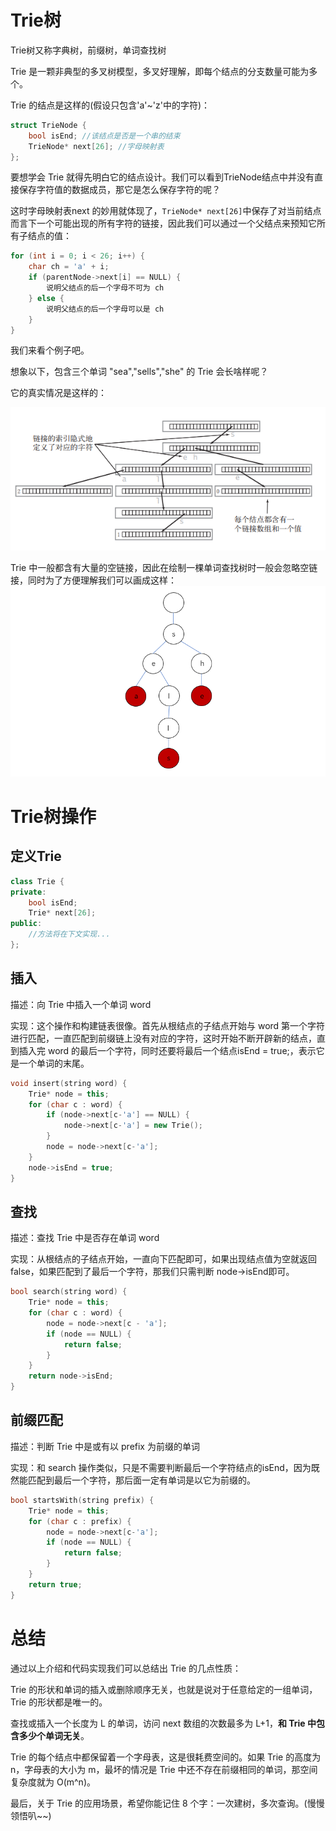 # Trie树
Trie树又称字典树，前缀树，单词查找树

Trie 是一颗非典型的多叉树模型，多叉好理解，即每个结点的分支数量可能为多个。

Trie 的结点是这样的(假设只包含'a'~'z'中的字符)：
```cpp
struct TrieNode {
    bool isEnd; //该结点是否是一个串的结束
    TrieNode* next[26]; //字母映射表
};
```
要想学会 Trie 就得先明白它的结点设计。我们可以看到TrieNode结点中并没有直接保存字符值的数据成员，那它是怎么保存字符的呢？

这时字母映射表next 的妙用就体现了，`TrieNode* next[26]`中保存了对当前结点而言下一个可能出现的所有字符的链接，因此我们可以通过一个父结点来预知它所有子结点的值：
```cpp
for (int i = 0; i < 26; i++) {
    char ch = 'a' + i;
    if (parentNode->next[i] == NULL) {
        说明父结点的后一个字母不可为 ch
    } else {
        说明父结点的后一个字母可以是 ch
    }
}
```
我们来看个例子吧。

想象以下，包含三个单词 "sea","sells","she" 的 Trie 会长啥样呢？

它的真实情况是这样的：

![avatar](/Picture/trie.png)

Trie 中一般都含有大量的空链接，因此在绘制一棵单词查找树时一般会忽略空链接，同时为了方便理解我们可以画成这样：
![avatar](/Picture/trie_tree.png)

# Trie树操作
## 定义Trie
```cpp
class Trie {
private:
    bool isEnd;
    Trie* next[26];
public:
    //方法将在下文实现...
};
```
## 插入
描述：向 Trie 中插入一个单词 word

实现：这个操作和构建链表很像。首先从根结点的子结点开始与 word 第一个字符进行匹配，一直匹配到前缀链上没有对应的字符，这时开始不断开辟新的结点，直到插入完 word 的最后一个字符，同时还要将最后一个结点isEnd = true;，表示它是一个单词的末尾。
```cpp
void insert(string word) {
    Trie* node = this;
    for (char c : word) {
        if (node->next[c-'a'] == NULL) {
            node->next[c-'a'] = new Trie();
        }
        node = node->next[c-'a'];
    }
    node->isEnd = true;
}
```
## 查找
描述：查找 Trie 中是否存在单词 word

实现：从根结点的子结点开始，一直向下匹配即可，如果出现结点值为空就返回 false，如果匹配到了最后一个字符，那我们只需判断 node->isEnd即可。

```cpp
bool search(string word) {
    Trie* node = this;
    for (char c : word) {
        node = node->next[c - 'a'];
        if (node == NULL) {
            return false;
        }
    }
    return node->isEnd;
}
```
## 前缀匹配
描述：判断 Trie 中是或有以 prefix 为前缀的单词

实现：和 search 操作类似，只是不需要判断最后一个字符结点的isEnd，因为既然能匹配到最后一个字符，那后面一定有单词是以它为前缀的。
```cpp
bool startsWith(string prefix) {
    Trie* node = this;
    for (char c : prefix) {
        node = node->next[c-'a'];
        if (node == NULL) {
            return false;
        }
    }
    return true;
}
```
# 总结
通过以上介绍和代码实现我们可以总结出 Trie 的几点性质：

Trie 的形状和单词的插入或删除顺序无关，也就是说对于任意给定的一组单词，Trie 的形状都是唯一的。

查找或插入一个长度为 L 的单词，访问 next 数组的次数最多为 L+1，**和 Trie 中包含多少个单词无关**。

Trie 的每个结点中都保留着一个字母表，这是很耗费空间的。如果 Trie 的高度为 n，字母表的大小为 m，最坏的情况是 Trie 中还不存在前缀相同的单词，那空间复杂度就为 O(m^n)。

最后，关于 Trie 的应用场景，希望你能记住 8 个字：一次建树，多次查询。(慢慢领悟叭~~)